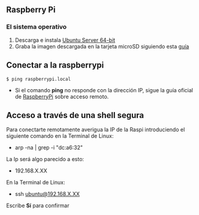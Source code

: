 ## Raspberry Pi

### El sistema operativo
1. Descarga e instala [Ubuntu Server 64-bit](https://ubuntu.com/download/raspberry-pi)
2. Graba la imagen descargada en la tarjeta microSD siguiendo esta [guía](https://ubuntu.com/tutorials/how-to-install-ubuntu-on-your-raspberry-pi#1-overview)

## Conectar a la raspberrypi
```
$ ping raspberrypi.local 
```
- Si el comando **ping** no responde con la dirección IP, sigue la guía oficial de [RaspberryPi](https://www.raspberrypi.org/documentation/remote-access/ip-address.md) sobre acceso remoto.

## Acceso a través de una shell segura

Para conectarte remotamente averigua la IP de la Raspi introduciendo el siguiente comando en la Terminal de Linux:
- arp -na | grep -i "dc:a6:32"

La Ip será algo parecido a esto:
- 192.168.X.XX

En la Terminal de Linux:
- ssh ubuntu@192.168.X.XX

Escribe **Sí** para confirmar
